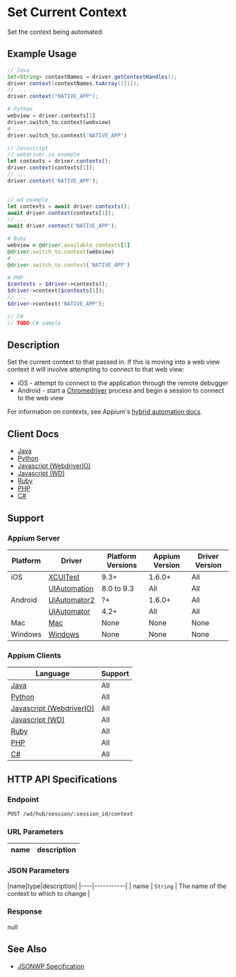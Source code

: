 # Set Current Context

Set the context being automated
## Example Usage

```java
// Java
Set<String> contextNames = driver.getContextHandles();
driver.context(contextNames.toArray()[1]);
// ...
driver.context("NATIVE_APP");

```

```python
# Python
webview = driver.contexts[1]
driver.switch_to.context(webview)
# ...
driver.switch_to.context('NATIVE_APP')

```

```javascript
// Javascript
// webdriver.io example
let contexts = driver.contexts();
driver.context(contexts[1]);
// ...
driver.context('NATIVE_APP');


// wd example
let contexts = await driver.contexts();
await driver.context(contexts[1]);
// ...
await driver.context('NATIVE_APP');

```

```ruby
# Ruby
webview = @driver.available_contexts[1]
@driver.switch_to.context(webview)
# ...
@driver.switch_to.context('NATIVE_APP')

```

```php
# PHP
$contexts = $driver->contexts();
$driver->context($contexts[1]);
// ...
$driver->context('NATIVE_APP');

```

```csharp
// C#
// TODO C# sample

```


## Description

Set the current context to that passed in. If this is moving into a web view context it will involve attempting to connect to that web view:

  * iOS - attempt to connect to the application through the remote debugger
  * Android - start a [Chromedriver](/docs/en/writing-running-appium/web/chromedriver.md)
    process and begin a session to connect to the web view


For information on contexts, see Appium's [hybrid automation docs](/docs/en/writing-running-appium/web/hybrid.md).


## Client Docs

 * [Java](http://appium.github.io/java-client/io/appium/java_client/AppiumDriver.html#context-java.lang.String-) 
 * [Python](https://github.com/appium/python-client/blob/master/README.md#switching-between-native-and-webview) 
 * [Javascript (WebdriverIO)](http://webdriver.io/api/mobile/context.html) 
 * [Javascript (WD)](https://github.com/admc/wd/blob/master/doc/api.md) 
 * [Ruby](https://github.com/appium/ruby_lib) 
 * [PHP](https://github.com/appium/php-client/) 
 * [C#](https://github.com/appium/appium-dotnet-driver/) 

## Support

### Appium Server

|Platform|Driver|Platform Versions|Appium Version|Driver Version|
|--------|----------------|------|--------------|--------------|
| iOS | [XCUITest](/docs/en/drivers/ios-xcuitest.md) | 9.3+ | 1.6.0+ | All |
|  | [UIAutomation](/docs/en/drivers/ios-uiautomation.md) | 8.0 to 9.3 | All | All |
| Android | [UiAutomator2](/docs/en/drivers/android-uiautomator2.md) | ?+ | 1.6.0+ | All |
|  | [UiAutomator](/docs/en/drivers/android-uiautomator.md) | 4.2+ | All | All |
| Mac | [Mac](/docs/en/drivers/mac.md) | None | None | None |
| Windows | [Windows](/docs/en/drivers/windows.md) | None | None | None |

### Appium Clients

|Language|Support|
|--------|-------|
|[Java](https://github.com/appium/java-client/releases/latest)| All |
|[Python](https://github.com/appium/python-client/releases/latest)| All |
|[Javascript (WebdriverIO)](http://webdriver.io/index.html)| All |
|[Javascript (WD)](https://github.com/admc/wd/releases/latest)| All |
|[Ruby](https://github.com/appium/ruby_lib/releases/latest)| All |
|[PHP](https://github.com/appium/php-client/releases/latest)| All |
|[C#](https://github.com/appium/appium-dotnet-driver/releases/latest)| All |

## HTTP API Specifications

### Endpoint

`POST /wd/hub/session/:session_id/context`

### URL Parameters

|name|description|
|----|-----------|

### JSON Parameters

|name|type|description|
|----|-----------|
| name | `String` | The name of the context to which to change |

### Response

null

## See Also

* [JSONWP Specification](https://github.com/SeleniumHQ/mobile-spec/blob/master/spec-draft.md#webviews-and-other-contexts)
